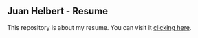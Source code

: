 ## Juan Helbert - Resume

This repository is about my resume. You can visit it [clicking here](https://juanhelbert.github.io).
